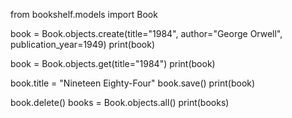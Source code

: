 from bookshelf.models import Book

book = Book.objects.create(title="1984", author="George Orwell", publication_year=1949)
print(book)

book = Book.objects.get(title="1984")
print(book)

book.title = "Nineteen Eighty-Four"
book.save()
print(book)

book.delete()
books = Book.objects.all()
print(books)